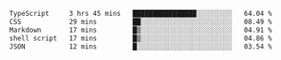 <!--START_SECTION:waka-->

```txt
TypeScript     3 hrs 45 mins   ████████████████░░░░░░░░░   64.04 %
CSS            29 mins         ██░░░░░░░░░░░░░░░░░░░░░░░   08.49 %
Markdown       17 mins         █▒░░░░░░░░░░░░░░░░░░░░░░░   04.91 %
shell script   17 mins         █▒░░░░░░░░░░░░░░░░░░░░░░░   04.86 %
JSON           12 mins         █░░░░░░░░░░░░░░░░░░░░░░░░   03.54 %
```

<!--END_SECTION:waka-->
